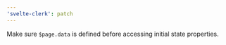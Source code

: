 ```yaml
---
'svelte-clerk': patch
---
```


Make sure `$page.data` is defined before accessing initial state properties.

